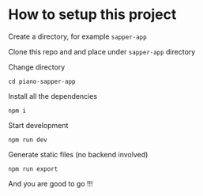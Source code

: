 # How to setup this project

Create a directory, for example `sapper-app`

Clone this repo and and place under `sapper-app` directory

Change directory 
```
cd piano-sapper-app
```

Install all the dependencies
```
npm i
```

Start development
```
npm run dev
```

Generate static files (no backend involved)
```
npm run export
```

And you are good to go !!!
